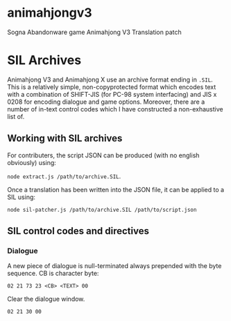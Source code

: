 # animahjongv3
Sogna Abandonware game Animahjong V3 Translation patch

# SIL Archives
Animahjong V3 and Animahjong X use an archive format ending in `.SIL`. This is a relatively simple, non-copyprotected format which encodes text with a combination of SHIFT-JIS (for PC-98 system interfacing) and JIS x 0208 for encoding dialogue and game options. Moreover, there are a number of in-text control codes which I have constructed a non-exhaustive list of.

## Working with SIL archives
For contributers, the script JSON can be produced (with no english obviously) using:

`node extract.js /path/to/archive.SIL`.

Once a translation has been written into the JSON file, it can be applied to a SIL using:

`node sil-patcher.js /path/to/archive.SIL /path/to/script.json`


## SIL control codes and directives
### Dialogue
A new piece of dialogue is null-terminated always prepended with the byte sequence. CB is character byte:

`02 21 73 23 <CB> <TEXT> 00`

Clear the dialogue window.

`02 21 30 00`